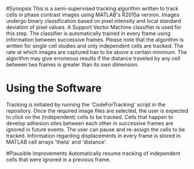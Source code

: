#Synopsis
This is a semi-supervised tracking algorithm written to track cells in phase contrast images using MATLAB's R2015a version. Images undergo binary classification based on pixel intensity and local standard deviation of pixel values. A Support Vector Machine classifier is used for this step. The classifier is automatically trained in every frame using information between successive frames. 
Please note that the algorithm is written for single cell studies and only independent cells are tracked. The rate at which images are captured has to be above a certain minimum. The algorithm may give erroneous results if the distance traveled by any cell between two frames is greater than its own dimension. 

# Using the Software
Tracking is initiated by running the 'CodeForTracking' script in the repository. Once the required image files are selected, the
user is expected to click on the (independent) cells to be tracked. Cells that happen to develop adhesion sites between each other in successive frames are ignored in future events. The user can pause and re-assign the cells to be tracked. Information regarding displacements in every frame is stored in MATLAB cell arrays 'theta' and 'distance'.

#Plausible Improvements
Automatically resume tracking of independent cells that were ignored in a previous frame.
